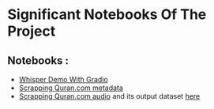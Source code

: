 # Significant Notebooks Of The Project

## Notebooks :
* [Whisper Demo With Gradio](https://colab.research.google.com/drive/1DdNiR5J5ziVEkIShLuTu4DyYLlK52cmB)
* [Scrapping Quran.com metadata](https://www.kaggle.com/code/abdo3id/quran-com-timestamps/notebook)
* [Scrapping Quran.com audio](https://www.kaggle.com/code/abdo3id/quran-com-audio) and its output dataset [here](https://www.kaggle.com/datasets/abdo3id/quran-com-audio-files) 